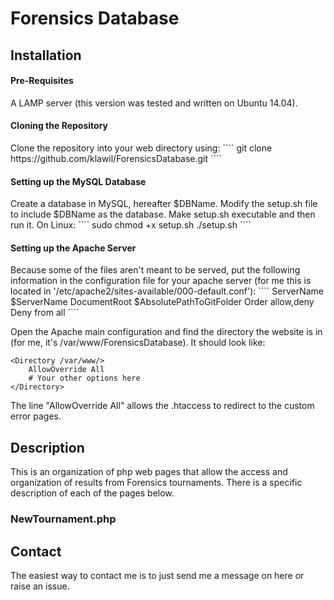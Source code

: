 <h1>Forensics Database</h1>
<h2>Installation</h2>
<h4>Pre-Requisites</h4>
A LAMP server (this version was tested and written on Ubuntu 14.04).
<h4>Cloning the Repository</h4>
Clone the repository into your web directory using:
````
git clone https://github.com/klawil/ForensicsDatabase.git
````
<h4>Setting up the MySQL Database</h4>
Create a database in MySQL, hereafter $DBName.
Modify the setup.sh file to include $DBName as the database.
Make setup.sh executable and then run it. On Linux:
````
sudo chmod +x setup.sh
./setup.sh
````
<h4>Setting up the Apache Server</h4>
Because some of the files aren't meant to be served, put the following information in the configuration file for your apache server (for me this is located in '/etc/apache2/sites-available/000-default.conf'):
````
<VirtualHost *:80>
  ServerName $ServerName
  DocumentRoot $AbsolutePathToGitFolder
  <Files ~ "^\*(\.inc|\.md|\.sh)$">
    Order allow,deny
    Deny from all
  </Files>
</VirtualHost>
````

Open the Apache main configuration and find the directory the website is in (for me, it's /var/www/ForensicsDatabase). It should look like:
````
<Directory /var/www/>
	AllowOverride All
	# Your other options here
</Directory>
````
The line "AllowOverride All" allows the .htaccess to redirect to the custom error pages.
<h2>Description</h2>
This is an organization of php web pages that allow the access and organization of results from Forensics tournaments.
There is a specific description of each of the pages below.
<h3>NewTournament.php</h3>
<h2>Contact</h2>
The easiest way to contact me is to just send me a message on here or raise an issue.
